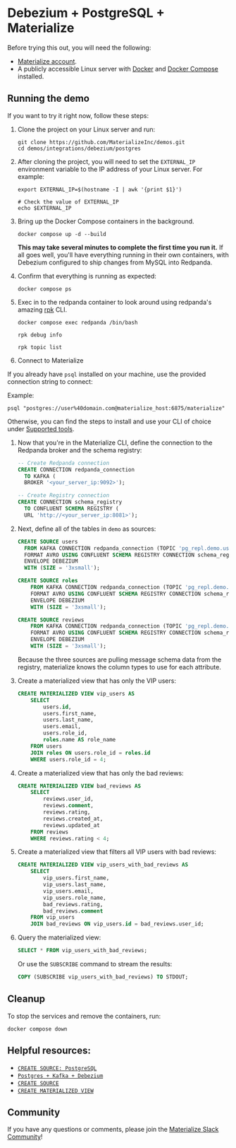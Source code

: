 # Debezium + PostgreSQL + Materialize

Before trying this out, you will need the following:

- [Materialize account](https://materialize.com/register/).
- A publicly accessible Linux server with [Docker](https://docs.docker.com/get-docker/) and [Docker Compose](https://docs.docker.com/compose/install/) installed.

## Running the demo

If you want to try it right now, follow these steps:

1. Clone the project on your Linux server and run:

    ```shell session
    git clone https://github.com/MaterializeInc/demos.git
    cd demos/integrations/debezium/postgres
    ```

1. After cloning the project, you will need to set the `EXTERNAL_IP` environment variable to the IP address of your Linux server. For example:

    ```shell session
    export EXTERNAL_IP=$(hostname -I | awk '{print $1}')

    # Check the value of EXTERNAL_IP
    echo $EXTERNAL_IP
    ```

1. Bring up the Docker Compose containers in the background.

   ```shell session
   docker compose up -d --build
   ```

   **This may take several minutes to complete the first time you run it.** If all goes well, you'll have everything running in their own containers, with Debezium configured to ship changes from MySQL into Redpanda.

1. Confirm that everything is running as expected:

   ```shell session
   docker compose ps
   ```

1. Exec in to the redpanda container to look around using redpanda's amazing [rpk](https://docs.redpanda.com/docs/reference/rpk/) CLI.

   ```shell session
   docker compose exec redpanda /bin/bash

   rpk debug info

   rpk topic list
   ```
1. Connect to Materialize

If you already have `psql` installed on your machine, use the provided connection string to connect:

Example:

   ```shell session
   psql "postgres://user%40domain.com@materialize_host:6875/materialize"
   ```

Otherwise, you can find the steps to install and use your CLI of choice under [Supported tools](https://materialize.com/docs/integrations/sql-clients/#supported-tools).

1. Now that you're in the Materialize CLI, define the connection to the Redpanda broker and the schema registry:

    ```sql
    -- Create Redpanda connection
    CREATE CONNECTION redpanda_connection
      TO KAFKA (
      BROKER '<your_server_ip:9092>');

    -- Create Registry connection
    CREATE CONNECTION schema_registry
      TO CONFLUENT SCHEMA REGISTRY (
      URL 'http://<your_server_ip:8081>');
    ```

1. Next, define all of the tables in `demo` as sources:

    ```sql
    CREATE SOURCE users
      FROM KAFKA CONNECTION redpanda_connection (TOPIC 'pg_repl.demo.users')
      FORMAT AVRO USING CONFLUENT SCHEMA REGISTRY CONNECTION schema_registry
      ENVELOPE DEBEZIUM
      WITH (SIZE = '3xsmall');

    CREATE SOURCE roles
        FROM KAFKA CONNECTION redpanda_connection (TOPIC 'pg_repl.demo.roles')
        FORMAT AVRO USING CONFLUENT SCHEMA REGISTRY CONNECTION schema_registry
        ENVELOPE DEBEZIUM
        WITH (SIZE = '3xsmall');

    CREATE SOURCE reviews
        FROM KAFKA CONNECTION redpanda_connection (TOPIC 'pg_repl.demo.reviews')
        FORMAT AVRO USING CONFLUENT SCHEMA REGISTRY CONNECTION schema_registry
        ENVELOPE DEBEZIUM
        WITH (SIZE = '3xsmall');
   ```

    Because the three sources are pulling message schema data from the registry, materialize knows the column types to use for each attribute.

1. Create a materialized view that has only the VIP users:

    ```sql
    CREATE MATERIALIZED VIEW vip_users AS
        SELECT
            users.id,
            users.first_name,
            users.last_name,
            users.email,
            users.role_id,
            roles.name AS role_name
        FROM users
        JOIN roles ON users.role_id = roles.id
        WHERE users.role_id = 4;
    ```

1. Create a materialized view that has only the bad reviews:

    ```sql
    CREATE MATERIALIZED VIEW bad_reviews AS
        SELECT
            reviews.user_id,
            reviews.comment,
            reviews.rating,
            reviews.created_at,
            reviews.updated_at
        FROM reviews
        WHERE reviews.rating < 4;
    ```

1. Create a materialized view that filters all VIP users with bad reviews:

    ```sql
    CREATE MATERIALIZED VIEW vip_users_with_bad_reviews AS
        SELECT
            vip_users.first_name,
            vip_users.last_name,
            vip_users.email,
            vip_users.role_name,
            bad_reviews.rating,
            bad_reviews.comment
        FROM vip_users
        JOIN bad_reviews ON vip_users.id = bad_reviews.user_id;
    ```

1. Query the materialized view:

    ```sql
    SELECT * FROM vip_users_with_bad_reviews;
    ```

    Or use the `SUBSCRIBE` command to stream the results:

    ```sql
    COPY (SUBSCRIBE vip_users_with_bad_reviews) TO STDOUT;
    ```

## Cleanup

To stop the services and remove the containers, run:

```shell session
docker compose down
```

## Helpful resources:

* [`CREATE SOURCE: PostgreSQL`](https://materialize.com/docs/sql/create-source/postgres)
* [`Postgres + Kafka + Debezium`](https://materialize.com/docs/integrations/cdc-postgres/#kafka--debezium)
* [`CREATE SOURCE`](https://materialize.com/docs/sql/create-source)
* [`CREATE MATERIALIZED VIEW`](https://materialize.com/docs/sql/create-materialized-view)

## Community

If you have any questions or comments, please join the [Materialize Slack Community](https://materialize.com/s/chat)!
